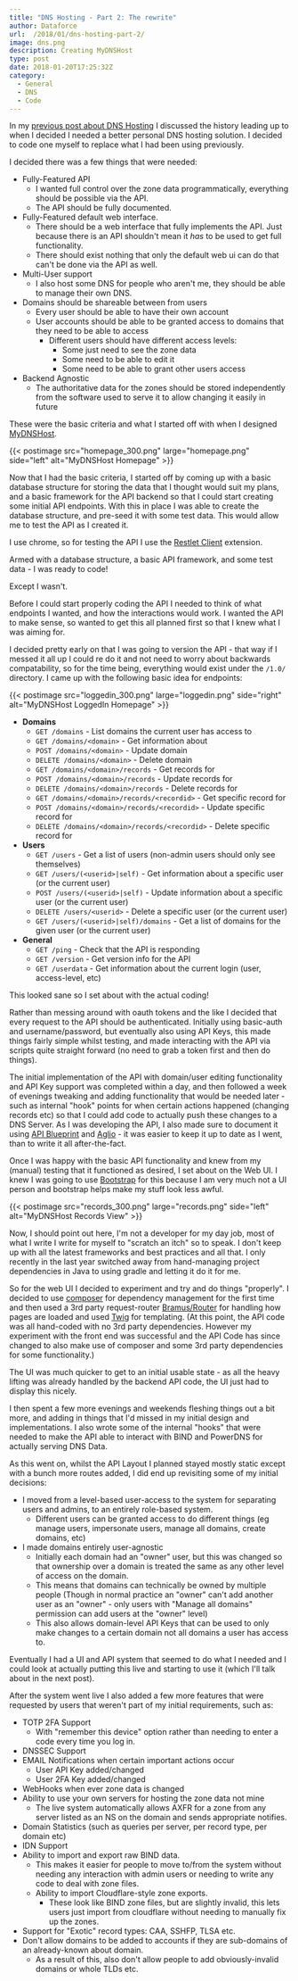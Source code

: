 ```yaml
---
title: "DNS Hosting - Part 2: The rewrite"
author: Dataforce
url:  /2018/01/dns-hosting-part-2/
image: dns.png
description: Creating MyDNSHost
type: post
date: 2018-01-20T17:25:32Z
category:
  - General
  - DNS
  - Code
---
```


In my [previous post about DNS Hosting](/2018/01/dns-hosting-part-1/) I discussed the history leading up to when I decided I needed a better personal DNS hosting solution. I decided to code one myself to replace what I had been using previously.

I decided there was a few things that were needed:

  * Fully-Featured API
    * I wanted full control over the zone data programmatically, everything should be possible via the API.
    * The API should be fully documented.
  * Fully-Featured default web interface.
    * There should be a web interface that fully implements the API. Just because there is an API shouldn't mean it *has* to be used to get full functionality.
    * There should exist nothing that only the default web ui can do that can't be done via the API as well.
  * Multi-User support
    * I also host some DNS for people who aren't me, they should be able to manage their own DNS.
  * Domains should be shareable between from users
    * Every user should be able to have their own account
    * User accounts should be able to be granted access to domains that they need to be able to access
      * Different users should have different access levels:
        * Some just need to see the zone data
        * Some need to be able to edit it
        * Some need to be able to grant other users access
  * Backend Agnostic
    * The authoritative data for the zones should be stored independently from the software used to serve it to allow changing it easily in future

These were the basic criteria and what I started off with when I designed [MyDNSHost](https://mydnshost.co.uk).

<!--more-->

{{< postimage src="homepage_300.png" large="homepage.png" side="left" alt="MyDNSHost Homepage" >}}

Now that I had the basic criteria, I started off by coming up with a basic database structure for storing the data that I thought would suit my plans, and a basic framework for the API backend so that I could start creating some initial API endpoints. With this in place I was able to create the database structure, and pre-seed it with some test data. This would allow me to test the API as I created it.

I use chrome, so for testing the API I use the [Restlet Client](https://chrome.google.com/webstore/detail/restlet-client-rest-api-t/aejoelaoggembcahagimdiliamlcdmfm?hl=en) extension.

Armed with a database structure, a basic API framework, and some test data - I was ready to code!

Except I wasn't.

Before I could start properly coding the API I needed to think of what endpoints I wanted, and how the interactions would work. I wanted the API to make sense, so wanted to get this all planned first so that I knew what I was aiming for.

I decided pretty early on that I was going to version the API - that way if I messed it all up I could re do it and not need to worry about backwards compatability, so for the time being, everything would exist under the `/1.0/` directory. I came up with the following basic idea for endpoints:

{{< postimage src="loggedin_300.png" large="loggedin.png" side="right" alt="MyDNSHost LoggedIn Homepage" >}}

 * **Domains**
   * `GET /domains` - List domains the current user has access to
   * `GET /domains/<domain>` - Get information about <domain>
   * `POST /domains/<domain>` - Update domain <domain>
   * `DELETE /domains/<domain>` - Delete domain <domain>
   * `GET /domains/<domain>/records` - Get records for <domain>
   * `POST /domains/<domain>/records` - Update records for <domain>
   * `DELETE /domains/<domain>/records` - Delete records for <domain>
   * `GET /domains/<domain>/records/<recordid>` - Get specific record <recordid> for <domain>
   * `POST /domains/<domain>/records/<recordid>` - Update specific record <recordid> for <domain>
   * `DELETE /domains/<domain>/records/<recordid>` - Delete specific record <recordid> for <domain>
 * **Users**
   * `GET /users` - Get a list of users (non-admin users should only see themselves)
   * `GET /users/(<userid>|self)` - Get information about a specific user (or the current user)
   * `POST /users/(<userid>|self)` - Update information about a specific user (or the current user)
   * `DELETE /users/<userid>` - Delete a specific user (or the current user)
   * `GET /users/(<userid>|self)/domains` - Get a list of domains for the given user (or the current user)
 * **General**
   * `GET /ping` - Check that the API is responding
   * `GET /version` - Get version info for the API
   * `GET /userdata` - Get information about the current login (user, access-level, etc)

This looked sane so I set about with the actual coding!

Rather than messing around with oauth tokens and the like I decided that every request to the API should be authenticated. Initially using basic-auth and username/password, but eventually also using API Keys, this made things fairly simple whilst testing, and made interacting with the API via scripts quite straight forward (no need to grab a token first and then do things).

The initial implementation of the API with domain/user editing functionality and API Key support was completed within a day, and then followed a week of evenings tweaking and adding functionality that would be needed later - such as internal "hook" points for when certain actions happened (changing records etc) so that I could add code to actually push these changes to a DNS Server. As I was developing the API, I also made sure to document it using [API Blueprint](https://apiblueprint.org/) and [Aglio](https://github.com/danielgtaylor/aglio) - it was easier to keep it up to date as I went, than to write it all after-the-fact.

Once I was happy with the basic API functionality and knew from my (manual) testing that it functioned as desired, I set about on the Web UI. I knew I was going to use [Bootstrap](https://getbootstrap.com) for this because I am very much not a UI person and bootstrap helps make my stuff look less awful.

{{< postimage src="records_300.png" large="records.png" side="left" alt="MyDNSHost Records View" >}}

Now, I should point out here, I'm not a developer for my day job, most of what I write I write for myself to "scratch an itch" so to speak. I don't keep up with all the latest frameworks and best practices and all that. I only recently in the last year switched away from hand-managing project dependencies in Java to using gradle and letting it do it for me.

So for the web UI I decided to experiment and try and do things "properly". I decided to use [composer](https://getcomposer.org) for dependency management for the first time and then used a 3rd party request-router [Bramus/Router](https://github.com/bramus/router) for handling how pages are loaded and used [Twig](https://twig.symfony.com) for templating. (At this point, the API code was all hand-coded with no 3rd party dependencies. However my experiment with the front end was successful and the API Code has since changed to also make use of composer and some 3rd party dependencies for some functionality.)

The UI was much quicker to get to an initial usable state - as all the heavy lifting was already handled by the backend API code, the UI just had to display this nicely.

I then spent a few more evenings and weekends fleshing things out a bit more, and adding in things that I'd missed in my initial design and implementations. I also wrote some of the internal "hooks" that were needed to make the API able to interact with BIND and PowerDNS for actually serving DNS Data.

As this went on, whilst the API Layout I planned stayed mostly static except with a bunch more routes added, I did end up revisiting some of my initial decisions:

 * I moved from a level-based user-access to the system for separating users and admins, to an entirely role-based system.
   * Different users can be granted access to do different things (eg manage users, impersonate users, manage all domains, create domains, etc)
 * I made domains entirely user-agnostic
   * Initially each domain had an "owner" user, but this was changed so that ownership over a domain is treated the same as any other level of access on the domain.
   * This means that domains can technically be owned by multiple people (Though in normal practice an "owner" can't add another user as an "owner" - only users with "Manage all domains" permission can add users at the "owner" level)
   * This also allows domain-level API Keys that can be used to only make changes to a certain domain not all domains a user has access to.

Eventually I had a UI and API system that seemed to do what I needed and I could look at actually putting this live and starting to use it (which I'll talk about in the next post).

After the system went live I also added a few more features that were requested by users that weren't part of my initial requirements, such as:

 * TOTP 2FA Support
   * With "remember this device" option rather than needing to enter a code every time you log in.
 * DNSSEC Support
 * EMAIL Notifications when certain important actions occur
   * User API Key added/changed
   * User 2FA Key added/changed
 * WebHooks when ever zone data is changed
 * Ability to use your own servers for hosting the zone data not mine
    * The live system automatically allows AXFR for a zone from any server listed as an NS on the domain and sends appropriate notifies.
 * Domain Statistics (such as queries per server, per record type, per domain etc)
 * IDN Support
 * Ability to import and export raw BIND data.
   * This makes it easier for people to move to/from the system without needing any interaction with admin users or needing to write any code to deal with zone files.
   * Ability to import Cloudflare-style zone exports.
     * These look like BIND zone files, but are slightly invalid, this lets users just import from cloudflare without needing to manually fix up the zones.
 * Support for "Exotic" record types: CAA, SSHFP, TLSA etc.
 * Don't allow domains to be added to accounts if they are sub-domains of an already-known about domain.
   * As a result of this, also don't allow people to add obviously-invalid domains or whole TLDs etc.
